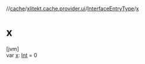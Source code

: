 //[cache](../../../index.md)/[xlitekt.cache.provider.ui](../index.md)/[InterfaceEntryType](index.md)/[x](x.md)

# x

[jvm]\
var [x](x.md): [Int](https://kotlinlang.org/api/latest/jvm/stdlib/kotlin/-int/index.html) = 0
